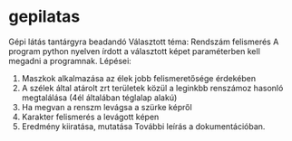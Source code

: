 # gepilatas

Gépi látás tantárgyra beadandó
Választott téma: Rendszám felismerés
A program python nyelven írdott a választott képet paraméterben kell megadni a programnak.
Lépései:
1. Maszkok alkalmazása az élek jobb felismeretősége érdekében
2. A szélek által atárolt zrt területek közül a leginkbb renszámoz hasonló megtalálása (4él általában téglalap alakú)
3. Ha megvan a renszm levágsa a szürke képről
4. Karakter felismerés a levágott képen
5. Eredmény kiiratása, mutatása
További leírás a dokumentációban.
